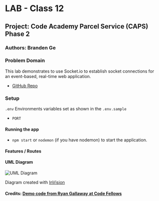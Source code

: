 # LAB - Class 12

## Project: Code Academy Parcel Service (CAPS) Phase 2

### Authors: Branden Ge

### Problem Domain

This lab demonstrates to use Socket.io to establish socket connections for an event-based, real-time web application.

- [GitHub Repo](https://github.com/brandenge/code-academy-parcel-service-2)

### Setup

`.env` Environments variables set as shown in the `.env.sample`

- `PORT`

#### Running the app

- `npm start` or `nodemon` (if you have nodemon) to start the application.

#### Features / Routes

#### UML Diagram

![UML Diagram](uml12.png)

Diagram created with [InVision](https://www.figma.com/)

#### Credits: [Demo code from Ryan Gallaway at Code Fellows](https://github.com/codefellows/seattle-code-javascript-401d48/tree/main/class-12/inclass-demo)
